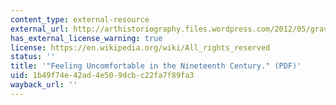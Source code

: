 ```yaml
---
content_type: external-resource
external_url: http://arthistoriography.files.wordpress.com/2012/05/graves.pdf
has_external_license_warning: true
license: https://en.wikipedia.org/wiki/All_rights_reserved
status: ''
title: '"Feeling Uncomfortable in the Nineteenth Century." (PDF)'
uid: 1b49f74e-42ad-4e50-9dcb-c22fa7f89fa3
wayback_url: ''
---
```

